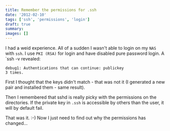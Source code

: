 ```yaml
---
title: Remember the permissions for .ssh
date: '2012-02-10'
tags: ['ssh', 'permissions', 'login']
draft: true
summary: 
images: []
---
```


I had a weid experience. All of a sudden I wasn't able to login on my `NAS` with `ssh`. I use `PKI (RSA)` for login and have disabled pure password login. A `ssh -v revealed:

```
debug1: Authentications that can continue: publickey
3 times.
```

First I thought that the keys didn't match - that was not it (I generated a new pair and installed them - same result).

Then I remembered that sshd is really picky with the permissions on the directories. If the private key in `.ssh` is accessible by others than the user, it will by default fail.

That was it. :-) Now I just need to find out why the permissions has changed...
